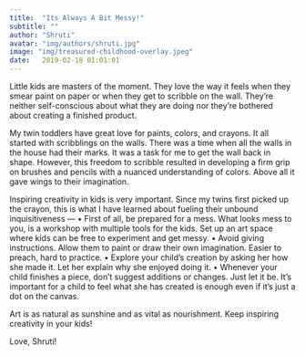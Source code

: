 ```yaml
---
title:  "Its Always A Bit Messy!"
subtitle: ""
author: "Shruti"
avatar: "img/authors/shruti.jpg"
image: "img/treasured-childhood-overlay.jpeg"
date:   2019-02-18 01:01:01
---
```


Little kids are masters of the moment. They love the way it feels when they smear paint on paper or when they get to scribble on the wall. They’re neither self-conscious about what they are doing nor they’re bothered about creating a finished product.

My twin toddlers have great love for paints, colors, and crayons. It all started with scribblings on the walls. There was a time when all the walls in the house had their marks. It was a task for me to get the wall back in shape. However, this freedom to scribble resulted in developing a firm grip on brushes and pencils with a nuanced understanding of colors. Above all it gave wings to their imagination.

Inspiring creativity in kids is very important. Since my twins first picked up the crayon, this is what I have learned about fueling their unbound inquisitiveness — •	First of all, be prepared for a mess. What looks mess to you, is a workshop with multiple tools for the kids. Set up an art space where kids can be free to experiment and get messy.
•	Avoid giving instructions. Allow them to paint or draw their own imagination. Easier to preach, hard to practice.
•	Explore your child’s creation by asking her how she made it. Let her explain why she enjoyed doing it.
•	Whenever your child finishes a piece, don’t suggest additions or changes. Just let it be. It’s important for a child to feel what she has created is enough even if it’s just a dot on the canvas.

Art is as natural as sunshine and as vital as nourishment. Keep inspiring creativity in your kids!

Love,
Shruti! 
